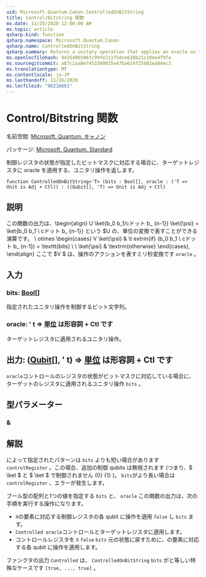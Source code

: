 ```yaml
---
uid: Microsoft.Quantum.Canon.ControlledOnBitString
title: Control/Bitstring 関数
ms.date: 11/25/2020 12:00:00 AM
ms.topic: article
qsharp.kind: function
qsharp.namespace: Microsoft.Quantum.Canon
qsharp.name: ControlledOnBitString
qsharp.summary: Returns a unitary operation that applies an oracle on the target register if the control register state corresponds to a specified bit mask.
ms.openlocfilehash: 9435406506fc99fe211f5dce628b21c18ee4f9fe
ms.sourcegitcommit: a87c1aa8e7453360025e47ba614f25b02ea84ec3
ms.translationtype: MT
ms.contentlocale: ja-JP
ms.lasthandoff: 11/26/2020
ms.locfileid: "96216661"
---
```

# <a name="controlledonbitstring-function"></a>Control/Bitstring 関数

名前空間: [Microsoft. Quantum. キャノン](xref:Microsoft.Quantum.Canon)

パッケージ: [Microsoft. Quantum. Standard](https://nuget.org/packages/Microsoft.Quantum.Standard)


制御レジスタの状態が指定したビットマスクに対応する場合に、ターゲットレジスタに oracle を適用する、ユニタリ操作を返します。

```qsharp
function ControlledOnBitString<'T> (bits : Bool[], oracle : ('T => Unit is Adj + Ctl)) : ((Qubit[], 'T) => Unit is Adj + Ctl)
```


## <a name="description"></a>説明

この関数の出力は、\begin{align} U \ket{b_0 b_1/cドット b_ {n-1}} \ket{\psi} = \ket{b_0 b_1 \ cドット b_ {n-1}} という $U の、単位の変換で表すことができる演算です。 \ otimes \begin{cases} V \ket{\psi} & \t extrm{if} (b_0 b_1 \ cドット b_ {n-1}) = \texttt{bits} \\ \\ \ket{\psi} & \textrm{otherwise} \end{cases}, \end{align} ここで $V $ は、操作のアクションを表すミリ秒変換です `oracle` 。

## <a name="input"></a>入力

### <a name="bits--bool"></a>bits: [Bool](xref:microsoft.quantum.lang-ref.bool)[]

指定されたユニタリ操作を制御するビット文字列。


### <a name="oracle--t--unit--is-adj--ctl"></a>oracle: ' t => [単位](xref:microsoft.quantum.lang-ref.unit)  は形容詞 + Ctl です

ターゲットレジスタに適用されるユニタリ操作。



## <a name="output--qubitt--unit--is-adj--ctl"></a>出力: ([Qubit](xref:microsoft.quantum.lang-ref.qubit)[], ' t) => [単位](xref:microsoft.quantum.lang-ref.unit)  は形容詞 + Ctl です

`oracle`コントロールのレジスタの状態がビットマスクに対応している場合に、ターゲットのレジスタに適用されるユニタリ操作 `bits` 。

## <a name="type-parameters"></a>型パラメーター

### <a name="t"></a>&



## <a name="remarks"></a>解説

によって指定されたパターンは `bits` よりも短い場合があります `controlRegister` 。この場合、追加の制御 qubits は無視されます (つまり、$ \ket $ と $ \ket $ で制御されません {0} {1} )。
`bits`がより長い場合は `controlRegister` 、エラーが発生します。

ブール型の配列と1つの値を指定する `bits` と、 `oracle` この関数の出力は、次の手順を実行する操作になります。

* `X`の要素に対応する制御レジスタの各 qubit に操作を適用 `false` し `bits` ます。
* `Controlled oracle`コントロールとターゲットレジスタに適用します。
* コントロールレジスタを `X` `false` `bits` 元の状態に戻すために、の要素に対応する各 qubit に操作を適用します。

ファンクタの出力 `Controlled` は、 `ControlledOnBitString` `bits` がと等しい特殊なケースです `[true, ..., true]` 。